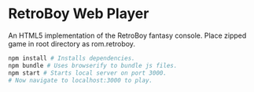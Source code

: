 # RetroBoy Web Player

An HTML5 implementation of the RetroBoy fantasy console. Place zipped game in root directory as rom.retroboy.

```bash
npm install # Installs dependencies.
npm bundle # Uses browserify to bundle js files.
npm start # Starts local server on port 3000.
# Now navigate to localhost:3000 to play.
```
